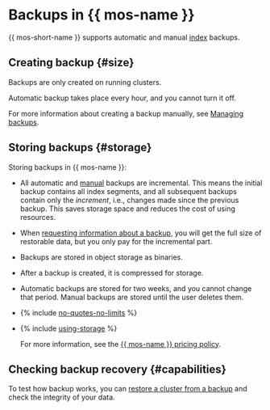 # Backups in {{ mos-name }}

{{ mos-short-name }} supports automatic and manual [index](./indexing.md) backups.

## Creating backup {#size}

Backups are only created on running clusters.

Automatic backup takes place every hour, and you cannot turn it off.

For more information about creating a backup manually, see [Managing backups](../operations/cluster-backups.md).

## Storing backups {#storage}

Storing backups in {{ mos-name }}:

* All automatic and [manual](../operations/cluster-backups.md) backups are incremental. This means the initial backup contains all index segments, and all subsequent backups contain only the _increment_, i.e., changes made since the previous backup. This saves storage space and reduces the cost of using resources.

* When [requesting information about a backup](../operations/cluster-backups.md#get-backup), you will get the full size of restorable data, but you only pay for the incremental part.

* Backups are stored in object storage as binaries.

* After a backup is created, it is compressed for storage.

* Automatic backups are stored for two weeks, and you cannot change that period. Manual backups are stored until the user deletes them.

* {% include [no-quotes-no-limits](../../_includes/mdb/backups/no-quotes-no-limits.md) %}

* {% include [using-storage](../../_includes/mdb/backups/storage.md) %}

    
    For more information, see the [{{ mos-name }} pricing policy](../pricing.md#rules-storage).


## Checking backup recovery {#capabilities}

To test how backup works, you can [restore a cluster from a backup](../operations/cluster-backups.md#restore) and check the integrity of your data.
